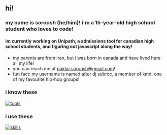 ## hi! 

### my name is soroush (he/him)! i'm a 15-year-old high school student who loves to code!
#### im currently working on Unipath, a admissions tool for canadian high school students, and figuring out javascript along the way!

* my parents are from iran, but i was born in canada and have lived here all my life!
* you can reach me at paidar.soroush@gmail.com!
* fun fact: my username is named after dj subroc, a member of kmd, one of my favourite hip-hop groups!
### i know these

[![tools](https://skillicons.dev/icons?i=pycharm,rustrover,vscode,notion)](https://skillicons.dev)

### i use these
[![skills](https://skillicons.dev/icons?i=py,js,html,css)](https://skillicons.dev)
